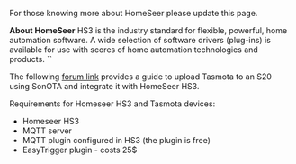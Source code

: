 For those knowing more about HomeSeer please update this page.

**About HomeSeer**
HS3 is the industry standard for flexible, powerful, home automation software. A wide selection of software drivers (plug-ins) is available for use with scores of home automation technologies and products.
``

The following [forum link](https://forums.homeseer.com/showpost.php?p=1335412&postcount=60) provides a guide to upload Tasmota to an S20 using SonOTA and integrate it with HomeSeer HS3.

Requirements for Homeseer HS3 and Tasmota devices:
* Homeseer HS3 
* MQTT server
* MQTT plugin configured in HS3 (the plugin is free)
* EasyTrigger plugin - costs 25$ 
